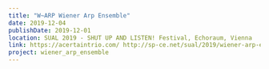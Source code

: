 ```yaml
---
title: "W~ARP Wiener Arp Ensemble"
date: 2019-12-04
publishDate: 2019-12-01
location: SUAL 2019 - SHUT UP AND LISTEN! Festival, Echoraum, Vienna
link: https://acertaintrio.com/ http://sp-ce.net/sual/2019/wiener-arp-ensemble_de.html
project: wiener_arp_ensemble
---
```


